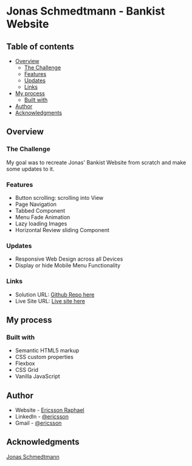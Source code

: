 # Jonas Schmedtmann - Bankist Website

## Table of contents

- [Overview](#overview)
  - [The Challenge](#the-challenge)
  - [Features](#features)
  - [Updates](#updates)
  - [Links](#links)
- [My process](#my-process)
  - [Built with](#built-with)
- [Author](#author)
- [Acknowledgments](#acknowledgments)

## Overview

### The Challenge

My goal was to recreate Jonas' Bankist Website from scratch and make some updates to it.

### Features

- Button scrolling: scrolling into View
- Page Navigation
- Tabbed Component
- Menu Fade Animation
- Lazy loading Images
- Horizontal Review sliding Component

### Updates

- Responsive Web Design across all Devices
- Display or hide Mobile Menu Functionality

### Links

- Solution URL: [Github Repo here](https://github.com/gitEricsson/Forkify)
- Live Site URL: [Live site here](https://ericsson-bankist-website.netlify.app/)

## My process

### Built with

- Semantic HTML5 markup
- CSS custom properties
- Flexbox
- CSS Grid
- Vanilla JavaScript

## Author

- Website - [Ericsson Raphael](https://github.com/gitEricsson)
- LinkedIn - [@ericsson](www.linkedin.com/in/ericssonraphael)
- Gmail - [@ericsson](ericssonraphael@gmail.com)

## Acknowledgments

[Jonas Schmedtmann](https://github.com/jonasschmedtmann)
